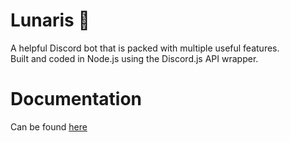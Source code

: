 # Lunaris :rocket:
A helpful Discord bot that is packed with multiple useful features.  
Built and coded in Node.js using the Discord.js API wrapper.

# Documentation
Can be found [here](https://github.com/ecliptic-moon/lunaris/wiki/Homepage)
